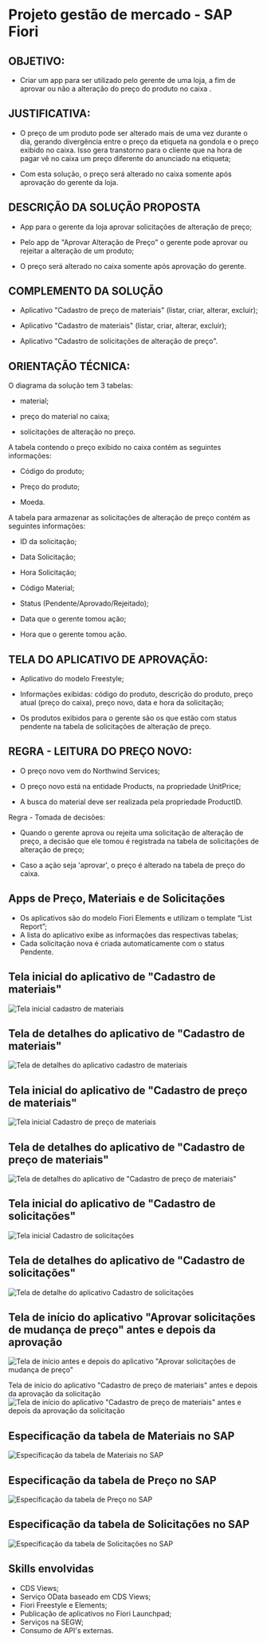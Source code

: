 # Projeto gestão de mercado - SAP Fiori

## OBJETIVO:

- Criar um app para ser utilizado pelo gerente de uma loja, a fim de aprovar ou não a alteração do preço do produto no caixa .

## JUSTIFICATIVA:
- O preço de um produto pode ser alterado mais de uma vez durante o dia, gerando divergência entre o preço da etiqueta na gondola e o preço exibido no caixa. Isso gera transtorno para o cliente que na hora de pagar vê no caixa um preço diferente do anunciado na etiqueta;
  
- Com esta solução, o preço será alterado no caixa somente após aprovação do gerente da loja.

## DESCRIÇÃO DA SOLUÇÃO PROPOSTA

- App para o gerente da loja aprovar solicitações de alteração de preço;
 
- Pelo app de "Aprovar Alteração de Preço" o gerente pode aprovar ou rejeitar a alteração de um produto;

- O preço será alterado no caixa somente após aprovação do gerente.
 

## COMPLEMENTO DA SOLUÇÃO 

- Aplicativo "Cadastro de preço de materiais" (listar, criar, alterar, excluir);

- Aplicativo "Cadastro de materiais" (listar, criar, alterar, excluir);
 
- Aplicativo "Cadastro de solicitações de alteração de preço".
  

## ORIENTAÇÃO TÉCNICA:
 
​O diagrama da solução tem 3 tabelas:

- material;

- preço do material no caixa;

- solicitações de alteração no preço.
 

A tabela contendo o preço exibido no caixa contém as seguintes informações:

- Código do produto;

- Preço do produto;

- Moeda.


A tabela para armazenar as solicitações de alteração de preço contém as seguintes informações:

- ID da solicitação;

- Data Solicitação;

- Hora Solicitação;

- Código Material;

- Status (Pendente/Aprovado/Rejeitado);

- Data que o gerente tomou ação;

- Hora que o gerente tomou ação.


## TELA DO APLICATIVO DE APROVAÇÃO:

- Aplicativo do modelo Freestyle;

- Informações exibidas: código do produto, descrição do produto, preço atual (preço do caixa), preço novo, data e hora da solicitação;

- Os produtos exibidos para o gerente são os que estão com status pendente na tabela de solicitações de alteração de preço.


## REGRA - LEITURA DO PREÇO NOVO:

- O preço novo vem do Northwind Services;

- O preço novo está na entidade Products, na propriedade UnitPrice;

- A busca do material deve ser realizada pela propriedade ProductID​.

 
Regra - Tomada de decisões:

- Quando o gerente aprova ou rejeita uma solicitação de alteração de preço, a decisão que ele tomou é registrada na tabela de solicitações de alteração de preço;

- Caso a ação seja 'aprovar', o preço é alterado na tabela de preço do caixa.


## Apps de Preço, Materiais e de Solicitações

- Os aplicativos são do modelo Fiori Elements e utilizam o template “List Report”;
- A lista do aplicativo exibe as informações das respectivas tabelas;
- Cada solicitação nova é criada automaticamente com o status Pendente.

## Tela inicial do aplicativo de "Cadastro de materiais"
![Tela inicial cadastro de materiais](https://raw.githubusercontent.com/Rafael-Ienne/projeto_gestao_mercado.abap/main/img/tela_inicial_materiais.png)

## Tela de detalhes do aplicativo de "Cadastro de materiais"
![Tela de detalhes do aplicativo cadastro de materiais](https://raw.githubusercontent.com/Rafael-Ienne/projeto_gestao_mercado.abap/main/img/tela_detalhes_materiais.png)

## Tela inicial do aplicativo de "Cadastro de preço de materiais"
![Tela inicial Cadastro de preço de materiais](https://raw.githubusercontent.com/Rafael-Ienne/projeto_gestao_mercado.abap/main/img/tela_inicial_preco.png)

## Tela de detalhes do aplicativo de "Cadastro de preço de materiais"
![Tela de detalhes do aplicativo de "Cadastro de preço de materiais"](https://raw.githubusercontent.com/Rafael-Ienne/projeto_gestao_mercado.abap/main/img/tela_detalhes_preco.png)

## Tela inicial do aplicativo de "Cadastro de solicitações"
![Tela inicial Cadastro de solicitações](https://raw.githubusercontent.com/Rafael-Ienne/projeto_gestao_mercado.abap/main/img/tela_inicial_cadastro_solicitacao.png)

## Tela de detalhes do aplicativo de "Cadastro de solicitações"
![Tela de detalhe do aplicativo Cadastro de solicitações](https://raw.githubusercontent.com/Rafael-Ienne/projeto_gestao_mercado.abap/main/img/tela_detalhes_cadastro_solicitacoes.png)

## Tela de início do aplicativo "Aprovar solicitações de mudança de preço" antes e depois da aprovação 
![Tela de início antes e depois do aplicativo "Aprovar solicitações de mudança de preço"](https://raw.githubusercontent.com/Rafael-Ienne/projeto_gestao_mercado.abap/main/img/antes_e_depois_tela_aprovacao_solicitacao.png)

Tela de início do aplicativo "Cadastro de preço de materiais" antes e depois da aprovação da solicitação 
![Tela de início do aplicativo "Cadastro de preço de materiais" antes e depois da aprovação da solicitação](https://raw.githubusercontent.com/Rafael-Ienne/projeto_gestao_mercado.abap/main/img/antes_e_depois_tela_preco.png)

## Especificação da tabela de Materiais no SAP 
![Especificação da tabela de Materiais no SAP](https://raw.githubusercontent.com/Rafael-Ienne/projeto_gestao_mercado.fiori/main/img/especificacao_tabela_materiais.png)

## Especificação da tabela de Preço no SAP 
![Especificação da tabela de Preço no SAP](https://raw.githubusercontent.com/Rafael-Ienne/projeto_gestao_mercado.fiori/main/img/expecificacao_tabela_preco.png)

## Especificação da tabela de Solicitações no SAP 
![Especificação da tabela de Solicitações no SAP](https://raw.githubusercontent.com/Rafael-Ienne/projeto_gestao_mercado.fiori/main/img/especificacao_tabela_solicitacoes.png)

## Skills envolvidas
- CDS Views;
- Serviço OData baseado em CDS Views;
- Fiori Freestyle e Elements;
- Publicação de aplicativos no Fiori Launchpad;
- Serviços na SEGW;
- Consumo de API's externas.

